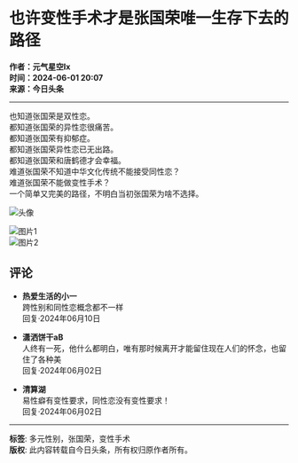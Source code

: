 # 也许变性手术才是张国荣唯一生存下去的路径

**作者：元气星空Ix**  
**时间：2024-06-01 20:07**  
**来源：今日头条**  

---

也知道张国荣是双性恋。  
都知道张国荣的异性恋很痛苦。  
都知道张国荣有抑郁症。  
都知道张国荣异性恋已无出路。  
都知道张国荣和唐鹤德才会幸福。  
难道张国荣不知道中华文化传统不能接受同性恋？  
难道张国荣不能做变性手术？  
一个简单又完美的路径，不明白当初张国荣为啥不选择。

![头像](https://p3-sign.toutiaoimg.com/user-avatar/30cba95fe47b7909c0305f8f9e333fb4~300x300.image?_iz=112761&from=tt_user.wtt&lk3s=06827d14&x-expires=1737504000&x-signature=uMaR7cm3te5%2BPaANnSSzcabesO0%3D)

![图片1](//p3-sign.toutiaoimg.com/tos-cn-i-ezhpy3drpa/afa9ddc45abe42279060150953826f5f~tplv-obj:414:558.image?_iz=97245&bid=15&from=post&gid=1800660500546564&lk3s=06827d14&x-expires=1744588800&x-signature=HVElfY2WeWT0SXbN2tue%2FKc8%2FFQ%3D)  
![图片2](//p3-sign.toutiaoimg.com/tos-cn-i-ezhpy3drpa/16de27ea8bd84ba4a6720a61539ac6c7~tplv-obj:308:440.image?_iz=97245&bid=15&from=post&gid=1800660500546564&lk3s=06827d14&x-expires=1744588800&x-signature=mSiXYhoANd510ZwZhju4R4fwKc0%3D)

## 评论

- **热爱生活的小一**  
  跨性别和同性恋概念都不一样  
  回复·2024年06月10日  

- **潇洒饼干aB**  
  人终有一死，他什么都明白，唯有那时候离开才能留住现在人们的怀念，也留住了各种美  
  回复·2024年06月02日  

- **清算湖**  
  易性癖有变性要求，同性恋没有变性要求！  
  回复·2024年06月02日  

---  

**标签**: 多元性别，张国荣，变性手术  
**版权**: 此内容转载自今日头条，所有权归原作者所有。
<!-- tcd_original_link https://www.toutiao.com/w/1800660500546564/ -->
